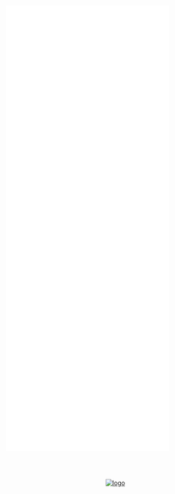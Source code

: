![Metrics](https://github.com/Sxtanna/Sxtanna/blob/master/github-metrics.svg)

<br />


<br />
<p align="center">
  
  <a href="https://github.com/Sxtanna/korm/">
    <img src="https://i.imgur.com/KNDngsc.png" alt="logo" width="320" height="160">
  </a>
</p>
